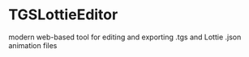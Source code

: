 # TGSLottieEditor
modern web-based tool for editing and exporting .tgs and Lottie .json animation files

